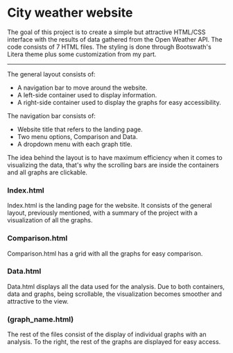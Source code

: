 # City weather website

The goal of this project is to create a simple but attractive HTML/CSS interface with the results of data gathered from the Open Weather API. 
The code consists of 7 HTML files.
The styling is done through Bootswath's Litera theme plus some customization from my part.

----------------

The general layout consists of:
- A navigation bar to move around the website.
- A left-side container used to display information.
- A right-side container used to display the graphs for easy accessibility.

The navigation bar consists of:
- Website title that refers to the landing page.
- Two menu options, Comparison and Data. 
- A dropdown menu with each graph title.

The idea behind the layout is to have maximum efficiency when it comes to visualizing the data, that's why the scrolling bars are inside the containers and all graphs are clickable.

 ### Index.html
 
 Index.html is the landing page for the website. It consists of the general layout, previously mentioned, with a summary of the project with a visualization of all the graphs.
 
 ### Comparison.html
 
 Comparison.html has a grid with all the graphs for easy comparison.
 
 ### Data.html
 
 Data.html displays all the data used for the analysis. Due to both containers, data and graphs, being scrollable, the visualization becomes smoother and attractive to the view.
 
 ### (graph_name.html)
 
 The rest of the files consist of the display of individual graphs with an analysis. To the right, the rest of the graphs are displayed for easy access.
